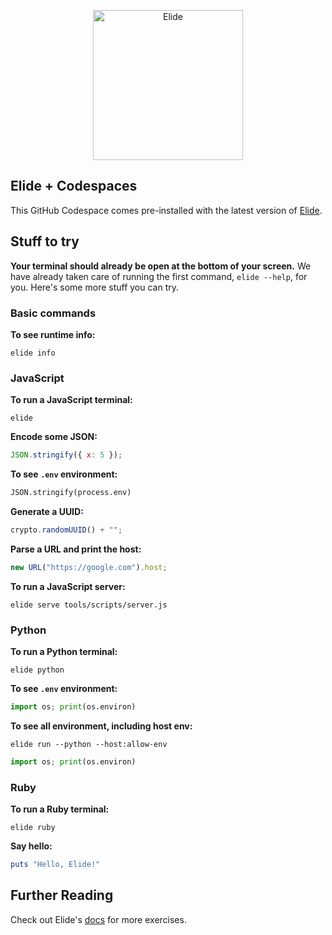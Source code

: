 <p align="center">
  <a href="https://github.com/elide-dev">
    <img src="https://static.elide.dev/assets/org-profile/creative/elide-banner-purple.png" alt="Elide" height=240 />
  </a>
</p>

## Elide + Codespaces

This GitHub Codespace comes pre-installed with the latest version of [Elide](https://elide.dev).

## Stuff to try

**Your terminal should already be open at the bottom of your screen.** We have already taken care of running the first command, `elide --help`, for you. Here's some more stuff you can try.

### Basic commands

**To see runtime info:**

```
elide info
```

### JavaScript

**To run a JavaScript terminal:**

```
elide
```

**Encode some JSON:**

```javascript
JSON.stringify({ x: 5 });
```

**To see `.env` environment:**

```python
JSON.stringify(process.env)
```

**Generate a UUID:**

```javascript
crypto.randomUUID() + "";
```

**Parse a URL and print the host:**

```javascript
new URL("https://google.com").host;
```

**To run a JavaScript server:**

```
elide serve tools/scripts/server.js
```

### Python

**To run a Python terminal:**

```
elide python
```

**To see `.env` environment:**

```python
import os; print(os.environ)
```

**To see all environment, including host env:**

```
elide run --python --host:allow-env
```

```python
import os; print(os.environ)
```

### Ruby

**To run a Ruby terminal:**

```
elide ruby
```

**Say hello:**

```ruby
puts "Hello, Elide!"
```

## Further Reading

Check out Elide's [docs](https://docs.elide.dev) for more exercises.
